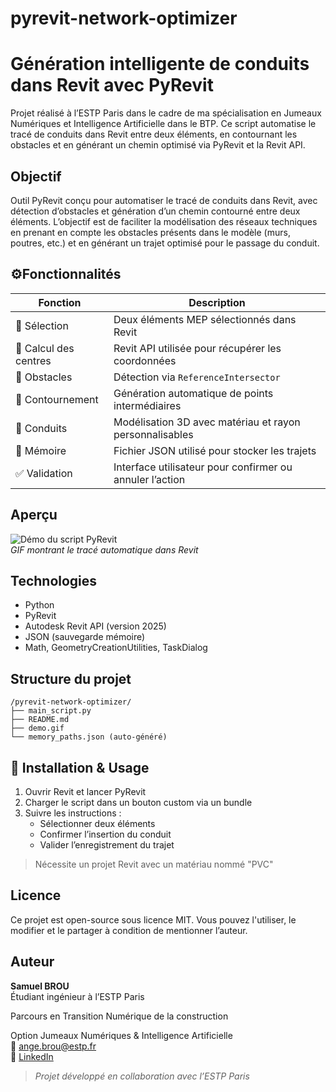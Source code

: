 # pyrevit-network-optimizer

# Génération intelligente de conduits dans Revit avec PyRevit

Projet réalisé à l’ESTP Paris dans le cadre de ma spécialisation en Jumeaux Numériques et Intelligence Artificielle dans le BTP.
Ce script automatise le tracé de conduits dans Revit entre deux éléments, en contournant les obstacles et en générant un chemin optimisé via PyRevit et la Revit API.

##  Objectif

Outil PyRevit conçu pour automatiser le tracé de conduits dans Revit, avec détection d’obstacles et génération d’un chemin contourné entre deux éléments.
L’objectif est de faciliter la modélisation des réseaux techniques en prenant en compte les obstacles présents dans le modèle (murs, poutres, etc.) et en générant un trajet optimisé pour le passage du conduit.

## ⚙Fonctionnalités

| Fonction | Description |
|----------|-------------|
| 🧩 Sélection | Deux éléments MEP sélectionnés dans Revit |
| 📍 Calcul des centres | Revit API utilisée pour récupérer les coordonnées |
| 🚧 Obstacles | Détection via `ReferenceIntersector` |
| 🔁 Contournement | Génération automatique de points intermédiaires |
| 📐 Conduits | Modélisation 3D avec matériau et rayon personnalisables |
| 💾 Mémoire | Fichier JSON utilisé pour stocker les trajets |
| ✅ Validation | Interface utilisateur pour confirmer ou annuler l’action |


##  Aperçu

![Démo du script PyRevit](demo.gif)  
*GIF montrant le tracé automatique dans Revit*

##  Technologies

- Python 
- PyRevit
- Autodesk Revit API (version 2025)
- JSON (sauvegarde mémoire)
- Math, GeometryCreationUtilities, TaskDialog

## Structure du projet

```
/pyrevit-network-optimizer/
├── main_script.py
├── README.md
├── demo.gif
└── memory_paths.json (auto-généré)
```

## 📎 Installation & Usage

1. Ouvrir Revit et lancer PyRevit
2. Charger le script dans un bouton custom via un bundle
3. Suivre les instructions :
   - Sélectionner deux éléments
   - Confirmer l’insertion du conduit
   - Valider l’enregistrement du trajet

>  Nécessite un projet Revit avec un matériau nommé "PVC"

##  Licence

Ce projet est open-source sous licence MIT. Vous pouvez l'utiliser, le modifier et le partager à condition de mentionner l’auteur.

## Auteur

**Samuel BROU**  
Étudiant ingénieur à l’ESTP Paris

Parcours en Transition Numérique de la construction

Option Jumeaux Numériques & Intelligence Artificielle  
📧 ange.brou@estp.fr  
🔗 [LinkedIn](https://www.linkedin.com/in/brou-ange-samuel-8945442aa?lipi=urn%3Ali%3Apage%3Ad_flagship3_profile_view_base_contact_details%3BjVq%2FbBG2SpG6xsyqPbvaPw%3D%3D)

> *Projet développé en collaboration avec l’ESTP Paris*
